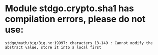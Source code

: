 # Module stdgo.crypto.sha1 has compilation errors, please do not use:
```
stdgo/math/big/Big.hx:19997: characters 13-149 : Cannot modify the abstract value, store it into a local first

```

